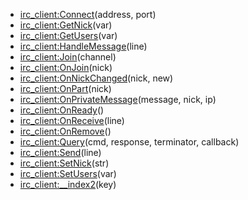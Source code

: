 - [irc_client:Connect](nil)(address, port)
- [irc_client:GetNick](nil)(var)
- [irc_client:GetUsers](nil)(var)
- [irc_client:HandleMessage](nil)(line)
- [irc_client:Join](nil)(channel)
- [irc_client:OnJoin](nil)(nick)
- [irc_client:OnNickChanged](nil)(nick, new)
- [irc_client:OnPart](nil)(nick)
- [irc_client:OnPrivateMessage](nil)(message, nick, ip)
- [irc_client:OnReady](nil)()
- [irc_client:OnReceive](nil)(line)
- [irc_client:OnRemove](nil)()
- [irc_client:Query](nil)(cmd, response, terminator, callback)
- [irc_client:Send](nil)(line)
- [irc_client:SetNick](nil)(str)
- [irc_client:SetUsers](nil)(var)
- [irc_client:__index2](nil)(key)